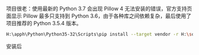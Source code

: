 项目很老：使用最新的 Python 3.7 会出现 Pillow 4 无法安装的错误，官方支持页面显示 Pillow 最多只支持到 Python 3.6，由于各种库之间依赖复杂，最后使用了项目推荐的 Python 3.5.4 版本。

``` bash
H:\apph\Python\Python35-32\Scripts\pip install --target vendor -r H:\sourceh\imooc-django-master\requirements.txt
```

安装后

